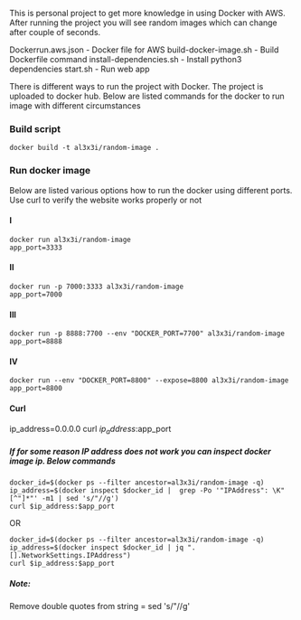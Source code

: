 This is personal project to get more knowledge in using Docker with AWS.
After running the project you will see random images which can change after couple of seconds.

Dockerrun.aws.json - Docker file for AWS
build-docker-image.sh	- Build Dockerfile command
install-dependencies.sh	- Install python3 dependencies
start.sh - Run web app

There is different ways to run the project with Docker. The project is uploaded to docker hub. Below are listed commands for the docker to run image with different circumstances

### Build script
```
docker build -t al3x3i/random-image .
```
### Run docker image

Below are listed various options how to run the docker using different ports. Use curl to verify the website works properly or not

#### I
```
docker run al3x3i/random-image
app_port=3333
```

#### II
```
docker run -p 7000:3333 al3x3i/random-image
app_port=7000
```

#### III
```
docker run -p 8888:7700 --env "DOCKER_PORT=7700" al3x3i/random-image
app_port=8888
```

#### IV
```
docker run --env "DOCKER_PORT=8800" --expose=8800 al3x3i/random-image
app_port=8800
```
#### Curl
ip_address=0.0.0.0
curl $ip_address:$app_port

##### If for some reason IP address does not work you can inspect docker image ip. Below commands

```
docker_id=$(docker ps --filter ancestor=al3x3i/random-image -q)
ip_address=$(docker inspect $docker_id |  grep -Po '"IPAddress": \K"[^"]*"' -m1 | sed 's/"//g')
curl $ip_address:$app_port
```
OR
```
docker_id=$(docker ps --filter ancestor=al3x3i/random-image -q)
ip_address=$(docker inspect $docker_id | jq ".[].NetworkSettings.IPAddress")
curl $ip_address:$app_port
```
##### Note:
Remove double quotes from string = sed 's/"//g'
